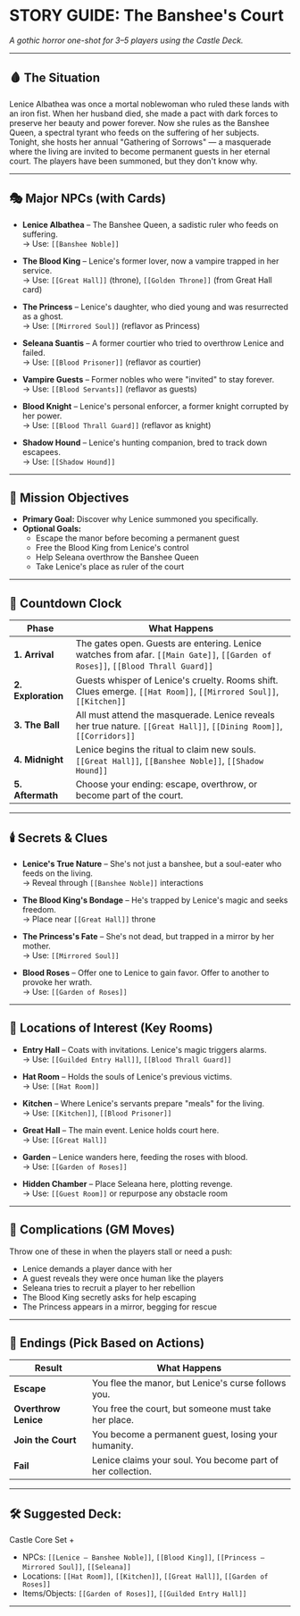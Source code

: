 # STORY GUIDE: The Banshee's Court

*A gothic horror one-shot for 3–5 players using the Castle Deck.*

---

## 🩸 The Situation

Lenice Albathea was once a mortal noblewoman who ruled these lands with an iron fist. When her husband died, she made a pact with dark forces to preserve her beauty and power forever. Now she rules as the Banshee Queen, a spectral tyrant who feeds on the suffering of her subjects. Tonight, she hosts her annual "Gathering of Sorrows" — a masquerade where the living are invited to become permanent guests in her eternal court. The players have been summoned, but they don't know why.

---

## 🎭 Major NPCs (with Cards)

- **Lenice Albathea** – The Banshee Queen, a sadistic ruler who feeds on suffering.  
  → Use: `[[Banshee Noble]]`

- **The Blood King** – Lenice's former lover, now a vampire trapped in her service.  
  → Use: `[[Great Hall]]` (throne), `[[Golden Throne]]` (from Great Hall card)

- **The Princess** – Lenice's daughter, who died young and was resurrected as a ghost.  
  → Use: `[[Mirrored Soul]]` (reflavor as Princess)

- **Seleana Suantis** – A former courtier who tried to overthrow Lenice and failed.  
  → Use: `[[Blood Prisoner]]` (reflavor as courtier)

- **Vampire Guests** – Former nobles who were "invited" to stay forever.  
  → Use: `[[Blood Servants]]` (reflavor as guests)

- **Blood Knight** – Lenice's personal enforcer, a former knight corrupted by her power.  
  → Use: `[[Blood Thrall Guard]]` (reflavor as knight)

- **Shadow Hound** – Lenice's hunting companion, bred to track down escapees.  
  → Use: `[[Shadow Hound]]`

---

## 🎯 Mission Objectives

- **Primary Goal:** Discover why Lenice summoned you specifically.  
- **Optional Goals:**
  - Escape the manor before becoming a permanent guest
  - Free the Blood King from Lenice's control
  - Help Seleana overthrow the Banshee Queen
  - Take Lenice's place as ruler of the court

---

## 🧭 Countdown Clock

| Phase | What Happens |
|-------|--------------|
| **1. Arrival** | The gates open. Guests are entering. Lenice watches from afar. `[[Main Gate]]`, `[[Garden of Roses]]`, `[[Blood Thrall Guard]]`  
| **2. Exploration** | Guests whisper of Lenice's cruelty. Rooms shift. Clues emerge. `[[Hat Room]]`, `[[Mirrored Soul]]`, `[[Kitchen]]`  
| **3. The Ball** | All must attend the masquerade. Lenice reveals her true nature. `[[Great Hall]]`, `[[Dining Room]]`, `[[Corridors]]`  
| **4. Midnight** | Lenice begins the ritual to claim new souls. `[[Great Hall]]`, `[[Banshee Noble]]`, `[[Shadow Hound]]`  
| **5. Aftermath** | Choose your ending: escape, overthrow, or become part of the court.

---

## 🕯️ Secrets & Clues

- **Lenice's True Nature** – She's not just a banshee, but a soul-eater who feeds on the living.  
  → Reveal through `[[Banshee Noble]]` interactions

- **The Blood King's Bondage** – He's trapped by Lenice's magic and seeks freedom.  
  → Place near `[[Great Hall]]` throne

- **The Princess's Fate** – She's not dead, but trapped in a mirror by her mother.  
  → Use: `[[Mirrored Soul]]`

- **Blood Roses** – Offer one to Lenice to gain favor. Offer to another to provoke her wrath.  
  → Use: `[[Garden of Roses]]`

---

## 🧃 Locations of Interest (Key Rooms)

- **Entry Hall** – Coats with invitations. Lenice's magic triggers alarms.  
  → Use: `[[Guilded Entry Hall]]`, `[[Blood Thrall Guard]]`

- **Hat Room** – Holds the souls of Lenice's previous victims.  
  → Use: `[[Hat Room]]`

- **Kitchen** – Where Lenice's servants prepare "meals" for the living.  
  → Use: `[[Kitchen]]`, `[[Blood Prisoner]]`

- **Great Hall** – The main event. Lenice holds court here.  
  → Use: `[[Great Hall]]`

- **Garden** – Lenice wanders here, feeding the roses with blood.  
  → Use: `[[Garden of Roses]]`

- **Hidden Chamber** – Place Seleana here, plotting revenge.  
  → Use: `[[Guest Room]]` or repurpose any obstacle room

---

## 🎲 Complications (GM Moves)

Throw one of these in when the players stall or need a push:

- Lenice demands a player dance with her  
- A guest reveals they were once human like the players  
- Seleana tries to recruit a player to her rebellion  
- The Blood King secretly asks for help escaping  
- The Princess appears in a mirror, begging for rescue

---

## 🏁 Endings (Pick Based on Actions)

| Result | What Happens |
|--------|--------------|
| **Escape** | You flee the manor, but Lenice's curse follows you.  
| **Overthrow Lenice** | You free the court, but someone must take her place.  
| **Join the Court** | You become a permanent guest, losing your humanity.  
| **Fail** | Lenice claims your soul. You become part of her collection.

---

## 🛠️ Suggested Deck:
Castle Core Set +  
- NPCs: `[[Lenice – Banshee Noble]]`, `[[Blood King]]`, `[[Princess – Mirrored Soul]]`, `[[Seleana]]`  
- Locations: `[[Hat Room]]`, `[[Kitchen]]`, `[[Great Hall]]`, `[[Garden of Roses]]`  
- Items/Objects: `[[Garden of Roses]]`, `[[Guilded Entry Hall]]`

---

